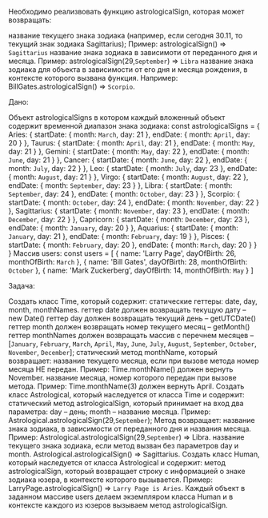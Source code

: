 Необходимо реализвовать функцию astrologicalSign, которая может возвращать:

название текущего знака зодиака (например, если сегодня 30.11, то текущий знак зодиака Sagittarius); Пример: astrologicalSign() => `Sagittarius`
название знака зодиака в зависимоти от переданного дня и месяца. Пример: astrologicalSign(29,`September`) => `Libra`
название знака зодиака для объекта в зависимости от его дня и месяца рождения, в контексте которого вызвана функция. Например: BillGates.astrologicalSign() => `Scorpio`.


Дано:

Объект astrologicalSigns в котором каждый вложенный объект содержит временной диапазон знака зодиака:
const astrologicalSigns = {
  Aries: {
    startDate: {
      month: `March`,
      day: 21
    },
    endDate: {
      month: `April`,
      day: 20
    }
  },
  Taurus: {
    startDate: {
      month: `April`,
      day: 21
    },
    endDate: {
      month: `May`,
      day: 21
    }
  },
  Gemini: {
    startDate: {
      month: `May`,
      day: 22
    },
    endDate: {
      month: `June`,
      day: 21
    }
  },
  Cancer: {
    startDate: {
      month: `June`,
      day: 22
    },
    endDate: {
      month: `July`,
      day: 22
    }
  },
  Leo: {
    startDate: {
      month: `July`,
      day: 23
    },
    endDate: {
      month: `August`,
      day: 21
    }
  },
  Virgo: {
    startDate: {
      month: `August`,
      day: 22
    },
    endDate: {
      month: `September`,
      day: 23
    }
  },
  Libra: {
    startDate: {
      month: `September`,
      day: 24
    },
    endDate: {
      month: `October`,
      day: 23
    }
  },
  Scorpio: {
    startDate: {
      month: `October`,
      day: 24
    },
    endDate: {
      month: `November`,
      day: 22
    }
  },
  Sagittarius: {
    startDate: {
      month: `November`,
      day: 23
    },
    endDate: {
      month: `December`,
      day: 22
    }
  },
  Capricorn: {
    startDate: {
      month: `December`,
      day: 23
    },
    endDate: {
      month: `January`,
      day: 20
    }
  },
  Aquarius: {
    startDate: {
      month: `January`,
      day: 21
    },
    endDate: {
      month: `February`,
      day: 19
    }
  },
  Pisces: {
    startDate: {
      month: `February`,
      day: 20
    },
    endDate: {
      month: `March`,
      day: 20
    }
  }
}
Массив users:
const users = [
  {
    name: 'Larry Page',
    dayOfBirth: 26,
    monthOfBirth: `March`
  },
  {
    name: 'Bill Gates',
    dayOfBirth: 28,
    monthOfBirth: `October`
  },
  {
    name: 'Mark Zuckerberg',
    dayOfBirth: 14,
    monthOfBirth: `May`
  }
]


Задача:

Создать класс Time, который содержит:
статические геттеры: date, day, month, monthNames.
геттер date должен возвращать текущую дату – new Date()
геттер day должен возвращать текущий день – getUTCDate()
геттер month должен возвращать номер текущего месяц – getMonth()
геттер monthNames должен возвращать массив с перечнем месяцев – [`January`, `February`, `March`, `April`, `May`, `June`, `July`, `August`, `September`, `October`, `November`, `December`];
статический метод monthName, который возвращает:
название текущего месяца, если при вызове метода номер месяца НЕ передан. Пример: Time.monthName() должен вернуть November.
название месяца, номер которого передан при вызове метода. Пример: Time.monthName(3) должен вернуть April.
Создать класс Astrological, который наследуется от класса Time и содержит:
статический метод astrologicalSign, который принимает на вход два параметра: day – день; month – название месяца. Пример: Astrological.astrologicalSign(29,`September`); Метод возвращает:
название знака зодиака, в зависимости от переданного дня и названия месяца. Пример: Astrological.astrologicalSign(29,`September`) => Libra.
название текущего знака зодиака, если метод вызван без параметров day и month. Astrological.astrologicalSign() => Sagittarius.
Создать класс Human, который наследуется от класса Astrological и содержит:
метод astrologicalSign, который возвращает строку с информацией о знаке зодиака юзера, в контексте которого вызывается. Пример: LarryPage.astrologicalSign() => `Larry Page is Aries`.
Каждый объект в заданном массиве users делаем экземпляром класса Human и в контексте каждого из юзеров вызываем метод astrologicalSign.

